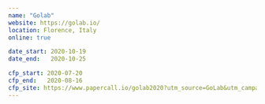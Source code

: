 ```yaml
---
name: "Golab"
website: https://golab.io/
location: Florence, Italy
online: true

date_start: 2020-10-19
date_end:   2020-10-25

cfp_start: 2020-07-20
cfp_end:   2020-08-16
cfp_site: https://www.papercall.io/golab2020?utm_source=GoLab&utm_campaign=5f23748d46-golab-2020-cfp-blind-tickets&utm_medium=email&utm_term=0_128b444223-5f23748d46-365048793
---
```

